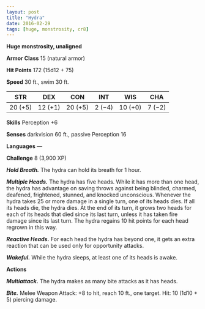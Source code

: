```yaml
---
layout: post
title: "Hydra"
date: 2016-02-29
tags: [huge, monstrosity, cr8]
---
```


**Huge monstrosity, unaligned**

**Armor Class** 15 (natural armor)

**Hit Points** 172 (15d12 + 75)

**Speed** 30 ft., swim 30 ft.

|   STR   |   DEX   |   CON   |   INT   |   WIS   |   CHA   |
|:-----:|:-----:|:-----:|:-----:|:-----:|:-----:|
| 20 (+5) | 12 (+1) | 20 (+5) | 2 (−4) | 10 (+0) | 7 (−2) |

**Skills** Perception +6 

**Senses** darkvision 60 ft., passive Perception 16 

**Languages** — 

**Challenge** 8 (3,900 XP)

***Hold Breath.*** The hydra can hold its breath for 1 hour. 

***Multiple Heads.*** The hydra has five heads. While it has more than one head, the hydra has advantage on saving throws against being blinded, charmed, deafened, frightened, stunned, and knocked unconscious. Whenever the hydra takes 25 or more damage in a single turn, one of its heads dies. If all its heads die, the hydra dies. At the end of its turn, it grows two heads for each of its heads that died since its last turn, unless it has taken fire damage since its last turn. The hydra regains 10 hit points for each head regrown in this way. 

***Reactive Heads.*** For each head the hydra has beyond one, it gets an extra reaction that can be used only for opportunity attacks. 

***Wakeful.*** While the hydra sleeps, at least one of its heads is awake. 

**Actions**

***Multiattack.*** The hydra makes as many bite attacks as it has heads. 

***Bite.*** Melee Weapon Attack: +8 to hit, reach 10 ft., one target. Hit: 10 (1d10 + 5) piercing damage. 
